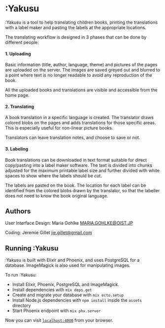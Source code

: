 # :Yakusu

:Yakusu is a tool to help translating children books, printing the translations with a label maker and pasting the labels at the appropriate locations.

The translating workflow is designed in 3 phases that can be done by different people:

#### 1. Uploading

Basic information (title, author, language, theme) and pictures of the pages are uploaded on the server. The images are saved greyed out and blurred to a point where text is no longer readable to avoid any reproduction of the book. 

All the uploaded books and translations are visible and accessible from the home page.

#### 2. Translating

A book translation in a specific language is created. The translator draws colored blobs on the pages and adds translations for those specific areas. This is especially useful for non-linear picture books.

Translators can leave translation notes, and choose to save or not.

#### 3. Labeling

Book translations can be downloaded in text format suitable for direct copy/pasting into a label maker software. The text is divided into chunks adjusted for the maximum printable label size and further divided with white spaces to show where the labels should be cut.

The labels are pasted on the book. The location for each label can be identified from the colored blobs drawn by the translator, so that the labeller does not need to know the book original language.


## Authors 

User Interface Design: Maria Gohlke <MARIA.GOHLKE@OIST.JP>

Coding: Jeremie Gillet <jie.gillet@gmail.com>

## Running :Yakusu

:Yakusu is built with Elixir and Phoenix, and uses PostgreSQL for a database. ImageMagick is also used for manipulating images.

To run :Yakusu:

  * Install Elixir, Phoenix, PostgreSQL and ImageMagick.
  * Install dependencies with `mix deps.get`
  * Create and migrate your database with `mix ecto.setup`
  * Install Node.js dependencies with `npm install` inside the `assets` directory
  * Start Phoenix endpoint with `mix phx.server`

Now you can visit [`localhost:4000`](http://localhost:4000) from your browser.

